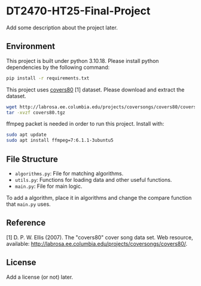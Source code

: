 # DT2470-HT25-Final-Project
Add some description about the project later.

## Environment

This project is built under python 3.10.18.
Please install python dependencies by the following command:

```bash
pip install -r requirements.txt
```

This project uses [covers80](http://labrosa.ee.columbia.edu/projects/coversongs/covers80/) [1] dataset.
Please download and extract the dataset.

```bash
wget http://labrosa.ee.columbia.edu/projects/coversongs/covers80/covers80.tgz
tar -xvzf covers80.tgz
```
ffmpeg packet is needed in order to run this project. Install with:
```bash
sudo apt update
sudo apt install ffmpeg=7:6.1.1-3ubuntu5
```

## File Structure

- `algorithms.py`: File for matching algorithms.
- `utils.py`: Functions for loading data and other useful functions.
- `main.py`: File for main logic.

To add a algorithm, place it in algorithms and change the compare function that `main.py` uses.


## Reference

[1] D. P. W. Ellis (2007). The "covers80" cover song data set.
    Web resource, available: http://labrosa.ee.columbia.edu/projects/coversongs/covers80/. 

## License
Add a license (or not) later.
